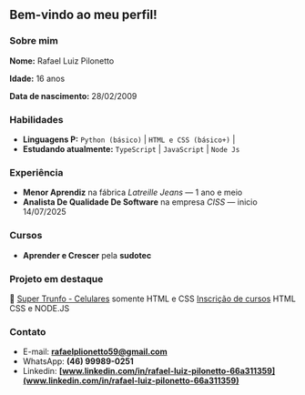 ## Bem-vindo ao meu perfil!

### Sobre mim

**Nome:** Rafael Luiz Pilonetto

**Idade:** 16 anos

**Data de nascimento:** 28/02/2009

###  Habilidades

* **Linguagens P:**
  `Python (básico)` | `HTML e CSS (básico+)`  | 
* **Estudando atualmente:**
  `TypeScript` | `JavaScript` | `Node Js`



###  Experiência

*  **Menor Aprendiz** na fábrica *Latreille Jeans* — 1 ano e meio
*  **Analista De Qualidade De Software** na empresa *CISS* — inicio 14/07/2025 


###  Cursos

*  **Aprender e Crescer** pela **sudotec**

  
###  Projeto em destaque

🔗 [Super Trunfo - Celulares](https://rafaelluizpilonetto.github.io/Super-Trunfo/)  somente HTML e CSS
[Inscrição de cursos]( https://github.com/rafaelluizpilonetto/aaaaa.git) HTML CSS e NODE.JS




### Contato

* E-mail: **[rafaelplionetto59@gmail.com](rafaelplionetto59@gmail.com)**
* WhatsApp: **(46) 99989-0251**
* Linkedin: **[www.linkedin.com/in/rafael-luiz-pilonetto-66a311359](www.linkedin.com/in/rafael-luiz-pilonetto-66a311359)**

